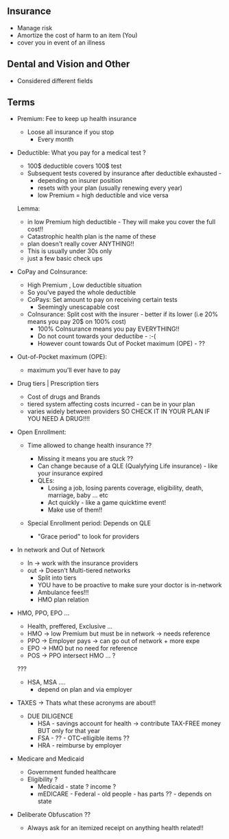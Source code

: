 ## Insurance
- Manage risk
- Amortize the cost of harm to an item (You)
- cover you in event of an illness

## Dental and Vision and Other

- Considered different fields

## Terms

- Premium: Fee to keep up health insurance
  - Loose all insurance if you stop
    - Every month

- Deductible: What you pay for a medical test ?
  - 100$ deductible covers 100$ test
  - Subsequent tests covered by insurance after deductible exhausted -
    - depending on insurer position
    - resets with your plan (usually renewing every year)
    - low Premium = high deductible and vice versa

  Lemma:
    - in low Premium high deductible - They will make you cover the full cost!!
    - Catastrophic health plan is the name of these
    - plan doesn't really cover ANYTHING!!
    - This is usually under 30s only
    - just a few basic check ups

- CoPay and CoInsurance:
  - High Premium , Low deductible situation
  - So you've payed the whole deductible
  - CoPays: Set amount to pay on receiving certain tests
    - Seemingly unescapable cost
  - CoInsurance: Split cost with the insurer - better if its lower (i.e 20% means you pay 20$ on 100% cost)
    - 100% CoInsurance means you pay EVERYTHING!!
    - Do not count towards your deductibe - :-(
    - However count towards Out of Pocket maximum (OPE) - ??

- Out-of-Pocket maximum (OPE):
  - maximum you'll ever have to pay

- Drug tiers | Prescription tiers
  - Cost of drugs and Brands
  - tiered system affecting costs incurred - can be in your plan
  - varies widely between providers SO CHECK IT IN YOUR PLAN IF YOU NEED A DRUG!!!!

- Open Enrollment:
  - Time allowed to change health insurance ??
    - Missing it means you are stuck ??
    - Can change because of a QLE (Qualyfying Life insurance) - like your
      insurance expired
    - QLEs:
      - Losing a job, losing parents coverage, eligibility, death, marriage,
        baby ... etc
      - Act quickly - like a game quicktime event!
      - Make use of them!!

  - Special Enrollment period: Depends on QLE
    - "Grace period" to look for providers

- In network and Out of Network
  - In -> work with the insurance providers
  - out -> Doesn't
  Multi-tiered networks
    - Split into tiers
    - YOU have to be proactive to make sure your doctor is in-network
    - Ambulance fees!!!
    - HMO plan relation

- HMO, PPO, EPO ...
  - Health, preffered, Exclusive ...
  - HMO -> low Premium but must be in network -> needs reference
  - PPO -> Employer pays -> can go out of network + more expe
  - EPO -> HMO but no need for reference
  - POS -> PPO intersect HMO ... ?

  ???
  - HSA, MSA ....
    - depend on plan and via employer

- TAXES -> Thats what these acronyms are about!!
  - DUE DILIGENCE
    - HSA - savings account for health -> contribute TAX-FREE money BUT only for
      that year
    - FSA - ?? - OTC-elligible items ??
    - HRA - reimburse by employer

- Medicare and Medicaid
  - Government funded healthcare
  - Eligibility ?
    - Medicaid -  state ? income ?
    - mEDICARE - Federal - old people - has parts ?? - depends on state

- Deliberate Obfuscation ??
  - Always ask for an itemized receipt on anything health related!!
